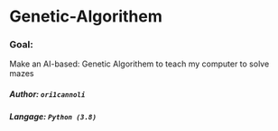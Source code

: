 # Genetic-Algorithem
### Goal:
Make an AI-based: Genetic Algorithem to teach my computer to solve mazes
##### Author: `ori1cannoli`
##### Langage: `Python (3.8)`
